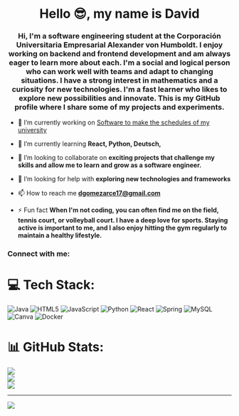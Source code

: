 <h1 align="center">Hello 😎, my name is David</h1>
<h3 align="center">Hi, I'm a software engineering student at the Corporación Universitaria Empresarial Alexander von Humboldt. I enjoy working on backend and frontend development and am always eager to learn more about each. I'm a social and logical person who can work well with teams and adapt to changing situations. I have a strong interest in mathematics and a curiosity for new technologies. I'm a fast learner who likes to explore new possibilities and innovate. This is my GitHub profile where I share some of my projects and experiments.</h3>

- 🔭 I’m currently working on [Software to make the schedules of my university](https://github.com/Jmendezzz/proyecto-nuclear.git)

- 🌱 I’m currently learning **React, Python, Deutsch,**

- 👯 I’m looking to collaborate on **exciting projects that challenge my skills and allow me to learn and grow as a software engineer.**

- 🤝 I’m looking for help with **exploring new technologies and frameworks**

- 📫 How to reach me **dgomezarce17@gmail.com**

- ⚡ Fun fact **When I'm not coding, you can often find me on the field, tennis court, or volleyball court. I have a deep love for sports. Staying active is important to me, and I also enjoy hitting the gym regularly to maintain a healthy lifestyle.**

<h3 align="left">Connect with me:</h3>
<p align="left">
</p>

# 💻 Tech Stack:
![Java](https://img.shields.io/badge/java-%23ED8B00.svg?style=flat&logo=java&logoColor=white) ![HTML5](https://img.shields.io/badge/html5-%23E34F26.svg?style=flat&logo=html5&logoColor=white) ![JavaScript](https://img.shields.io/badge/javascript-%23323330.svg?style=flat&logo=javascript&logoColor=%23F7DF1E) ![Python](https://img.shields.io/badge/python-3670A0?style=flat&logo=python&logoColor=ffdd54) ![React](https://img.shields.io/badge/react-%2320232a.svg?style=flat&logo=react&logoColor=%2361DAFB) ![Spring](https://img.shields.io/badge/spring-%236DB33F.svg?style=flat&logo=spring&logoColor=white) ![MySQL](https://img.shields.io/badge/mysql-%2300f.svg?style=flat&logo=mysql&logoColor=white) ![Canva](https://img.shields.io/badge/Canva-%2300C4CC.svg?style=flat&logo=Canva&logoColor=white) ![Docker](https://img.shields.io/badge/docker-%230db7ed.svg?style=flat&logo=docker&logoColor=white)
# 📊 GitHub Stats:
![](https://github-readme-stats.vercel.app/api?username=Y00w1&theme=blueberry&hide_border=true&include_all_commits=false&count_private=false)<br/>
![](https://github-readme-streak-stats.herokuapp.com/?user=Y00w1&theme=blueberry&hide_border=true)<br/>
![](https://github-readme-stats.vercel.app/api/top-langs/?username=Y00w1&theme=blueberry&hide_border=true&include_all_commits=false&count_private=false&layout=compact)

---
[![](https://visitcount.itsvg.in/api?id=Y00w1&icon=6&color=7)](https://visitcount.itsvg.in)

<!-- Proudly created with GPRM ( https://gprm.itsvg.in ) -->
